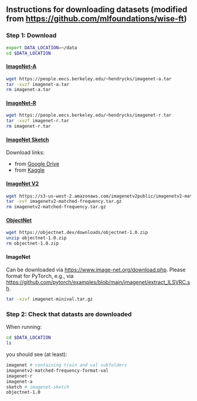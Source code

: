 ## Instructions for downloading datasets (modified from https://github.com/mlfoundations/wise-ft)

### Step 1: Download

```bash
export DATA_LOCATION=~/data
cd $DATA_LOCATION
```

#### [ImageNet-A](https://github.com/hendrycks/natural-adv-examples)

```bash
wget https://people.eecs.berkeley.edu/~hendrycks/imagenet-a.tar
tar -xvzf imagenet-a.tar
rm imagenet-a.tar
```

#### [ImageNet-R](https://github.com/hendrycks/imagenet-r)

```bash
wget https://people.eecs.berkeley.edu/~hendrycks/imagenet-r.tar
tar -xvzf imagenet-r.tar
rm imagenet-r.tar
```

#### [ImageNet Sketch](https://github.com/HaohanWang/ImageNet-Sketch)

Download links:
- from [Google Drive](https://drive.google.com/open?id=1Mj0i5HBthqH1p_yeXzsg22gZduvgoNeA)
- from [Kaggle](https://www.kaggle.com/wanghaohan/imagenetsketch)

#### [ImageNet V2](https://github.com/modestyachts/ImageNetV2)

```bash
wget https://s3-us-west-2.amazonaws.com/imagenetv2public/imagenetv2-matched-frequency.tar.gz
tar -xvf imagenetv2-matched-frequency.tar.gz
rm imagenetv2-matched-frequency.tar.gz
```

#### [ObjectNet](https://objectnet.dev/)

```bash
wget https://objectnet.dev/downloads/objectnet-1.0.zip
unzip objectnet-1.0.zip
rm objectnet-1.0.zip
```

#### ImageNet

Can be downloaded via https://www.image-net.org/download.php.
Please format for PyTorch, e.g., via https://github.com/pytorch/examples/blob/main/imagenet/extract_ILSVRC.sh.

```bash
tar -xzvf imagenet-minival.tar.gz
```

### Step 2: Check that datasts are downloaded

When running:
```bash
cd $DATA_LOCATION
ls
```
you should see (at least):
```bash
imagenet # containing train and val subfolders
imagenetv2-matched-frequency-format-val
imagenet-r
imagenet-a
sketch # imagenet-sketch
objectnet-1.0
```
